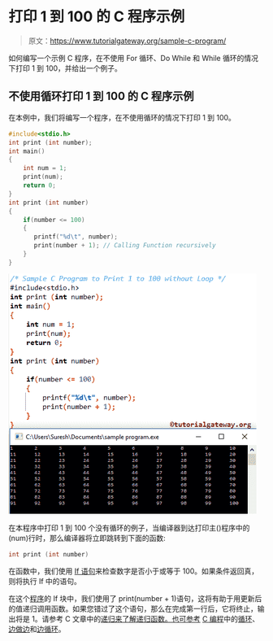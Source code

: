 # 打印 1 到 100 的 C 程序示例

> 原文：<https://www.tutorialgateway.org/sample-c-program/>

如何编写一个示例 C 程序，在不使用 For 循环、Do While 和 While 循环的情况下打印 1 到 100，并给出一个例子。

## 不使用循环打印 1 到 100 的 C 程序示例

在本例中，我们将编写一个程序，在不使用循环的情况下打印 1 到 100。

```c
#include<stdio.h>
int print (int number);
int main()
{
    int num = 1;
    print(num);
    return 0;
}
int print (int number)
{
    if(number <= 100)
    {
       printf("%d\t", number);
       print(number + 1); // Calling Function recursively
    }
}
```

![Sample C Program to Print 1 to 100 without Loop 1](img/4b8d70919f59c8ee0b1fd707176f2273.png)

在本程序中打印 1 到 100 个没有循环的例子，当编译器到达打印主()程序中的(num)行时，那么编译器将立即跳转到下面的函数:

```c
int print (int number)
```

在函数中，我们使用 [If 语句](https://www.tutorialgateway.org/if-statement-in-c/)来检查数字是否小于或等于 100。如果条件返回真，则将执行 If 中的语句。

在这个[程序](https://www.tutorialgateway.org/c-programming-examples/)的 If 块中，我们使用了 print(number + 1)语句，这将有助于用更新后的值递归调用函数。如果您错过了这个语句，那么在完成第一行后，它将终止，输出将是 1。请参考 C 文章中的[递归来了解递归函数。也可参考](https://www.tutorialgateway.org/recursion-in-c/) [C 编程](https://www.tutorialgateway.org/c-programming/)中的[循环](https://www.tutorialgateway.org/for-loop-in-c-programming/)、[边做边](https://www.tutorialgateway.org/do-while-loop-in-c/)和[边循环](https://www.tutorialgateway.org/while-loop-in-c/)。